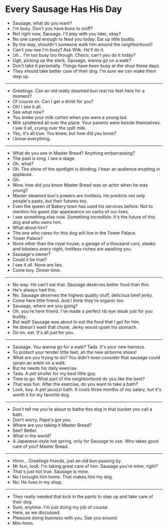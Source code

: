 # Every Sausage Has His Day

- Sausage, what do you want?
- I'm busy. Don't you have buns to sniff?
- Not right now, Sausage. I'll play with you later, okay?
- No one cared enough to feed you today. Eat up little buddy.
- By the way, shouldn't someone walk him around the neighborhood?
- Can't you see I'm busy? Ask Wilk. He'll do it.
- Uh... I'm too busy too though. Choco, can't you do it today?
- Ugh, picking up the slack. Sausage, wanna go on a walk?
- Don't take it personally. Things have been busy at the shop these days.
- They should take better care of their dog. I'm sure we can make them step up.
***
- Greetings. Can an old really steamed bun rest his feet here for a moment?
- Of course sir. Can I get a drink for you?
- Oh! I see it all.
- See what now?
- You broke your milk carton when you were a young lad.
- Milk splattered all over the place. Your parents were beside themselves. I see it all, crying over the spilt milk.
- Yes, it's all true. You knew, but how did you know?
- I know everything.
***
- What do you see in Master Bread? Anything embarrassing?
- The past is long. I see a stage.
- Oh, what?
- Oh. The shine of the spotlight is blinding. I hear an audience erupting in applause.
- Oh.
- Wow, how did you know Master Bread was an actor when he was young?
- Master steamed bun's powers are limitless. He predicts not only people's pasts, but their futures too.
- Even the queen of Bakery town has used his services before. Not to mention his guest star appearance on carbs of our lives.
- I see something else now. Something incredible. It's the future of this dog and who owns him.
- What about him?
- The one who cares for this dog will live in the Tower Palace.
- Tower Palace?
- None other than the royal house, a garage of a thousand cars, steaks and lobsters every night, limitless riches are awaiting you.
- Sausage's owner?
- Could it be true?
- I see it all. None are lies.
- Come boy. Dinner time.
***
- No way. He can't eat that. Sausage deserves better food than this.
- He's always had this.
- No. Sausage deserves the highest quality stuff, delicious beef jerky.
- Come here little friend. And I think they're organic too.
- Sausage, where are you going?
- Oh, you're here friend. I've made a perfect rib eye steak just for you buddy.
- But wait! Sausage was about to eat the food that I got for him.
- He doesn't want that chunk. Jerky would upset his stomach.
- Go on, eat. It's all just for you.
***
- Sausage. You wanna go for a walk? Tada. It's your new harness.
- To protect your tender little feet, ah the new airborne shoes!
- What are you trying to do? You didn't even consider that sausage could sprain an ankle on a walk.
- But he needs his daily exercise.
- Tada. A pet stroller for my best little guy.
- Time to go. What part of the neighborhood do you like the best?
- That was fun. After the exercise, do you want to take a bath?
- Look, boy. A pet jacuzzi bath. It costs three months of my salary, but it's worth it for my favorite dog.
***
- Don't tell me you're about to bathe this dog in that bucket you call a bath.
- Don't worry. Papa's got you.
- Where are you taking it Master Bread?
- See? Better.
- What in the world?
- A Japanese-style hot spring, only for Sausage to use. Who takes good care of you? Master Bread.
***
- Hmm... Greetings friends, just an old bun passing by.
- Mr bun, look. I'm taking great care of him. Sausage you're mine, right?
- That's just not true. Sausage is mine.
- No I brought him home. That makes him my dog.
- No. He lives in my shop.
***
- They really needed that kick in the pants to step up and take care of their dog.
- Sure, anytime. I'm just doing my job of course.
- Here, as we discussed.
- Pleasure doing business with you. See you around.
- Mm-hmm.
